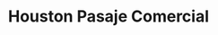 ---
title: "Houston Pasaje Comercial"
url: /pereira/houston-pasaje-comercial/
shop: Einkaufszentrum
---